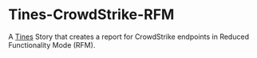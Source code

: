 # Tines-CrowdStrike-RFM
A [Tines](https://tines.com) Story that creates a report for CrowdStrike endpoints in Reduced Functionality Mode (RFM).
